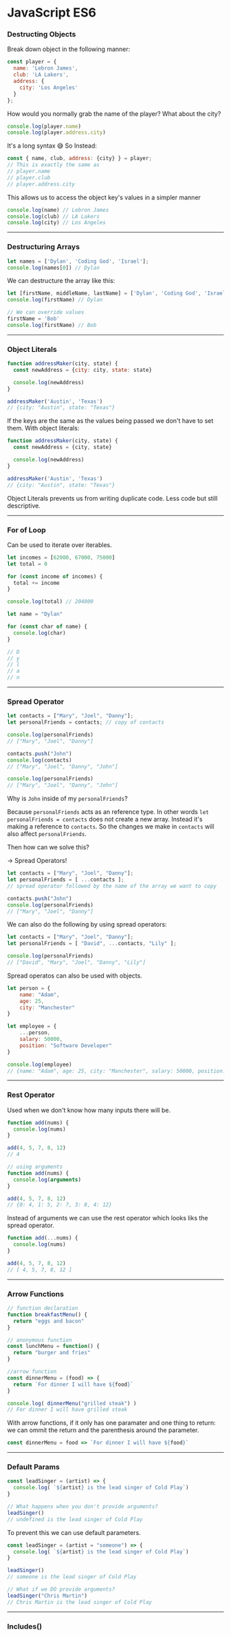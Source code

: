 # JavaScript ES6

### Destructing Objects

Break down object in the following manner:

``` javascript
const player = {
  name: 'Lebron James',
  club: 'LA Lakers',
  address: {
    city: 'Los Angeles'
  }
};
```
How would you normally grab the name of the player? What about the city?

``` javascript
console.log(player.name)
console.log(player.address.city)
```

It's a long syntax 😅
So Instead:

``` javascript
const { name, club, address: {city} } = player;
// This is exactly the same as
// player.name
// player.club
// player.address.city
```

This allows us to access the object key's values in a simpler manner

``` javascript
console.log(name) // Lebron James
console.log(club) // LA Lakers
console.log(city) // Los Angeles
```
<hr>

### Destructuring Arrays

``` javascript
let names = ['Dylan', 'Coding God', 'Israel'];
console.log(names[0]) // Dylan
```

We can destructure the array like this:

``` javascript
let [firstName, middleName, lastName] = ['Dylan', 'Coding God', 'Israel'];
console.log(firstName) // Dylan

// We can override values
firstName = 'Bob'
console.log(firstName) // Bob
```
<hr>

### Object Literals

``` javascript
function addressMaker(city, state) {
  const newAddress = {city: city, state: state}

  console.log(newAddress)
}

addressMaker('Austin', 'Texas')
// {city: "Austin", state: "Texas"}
```

If the keys are the same as the values being passed we don't have to set them.
With object literals:

``` javascript
function addressMaker(city, state) {
  const newAddress = {city, state}

  console.log(newAddress)
}

addressMaker('Austin', 'Texas')
// {city: "Austin", state: "Texas"}
```

Object Literals prevents us from writing duplicate code. Less code but still descriptive.

<hr>

### For of Loop

Can be used to iterate over iterables.

``` javascript
let incomes = [62000, 67000, 75000]
let total = 0

for (const income of incomes) {
  total += income
}

console.log(total) // 204000
```

``` javascript
let name = "Dylan"

for (const char of name) {
  console.log(char)
}

// D
// y
// l
// a
// n
```
<hr>

### Spread Operator

``` javascript
let contacts = ["Mary", "Joel", "Danny"];
let personalFriends = contacts; // copy of contacts

console.log(personalFriends)
// ["Mary", "Joel", "Danny"]

contacts.push("John")
console.log(contacts)
// ["Mary", "Joel", "Danny", "John"]

console.log(personalFriends)
// ["Mary", "Joel", "Danny", "John"]
```

Why is `John` inside of my `personalFriends`?

Because `personalFriends` acts as an reference type. In other words
`let personalFriends = contacts` does not create a new array. Instead it's making a reference to `contacts`. So the changes we make in `contacts` will also affect `personalFriends`.

Then how can we solve this?

-> Spread Operators!

``` javascript
let contacts = ["Mary", "Joel", "Danny"];
let personalFriends = [ ...contacts ];
// spread operator followed by the name of the array we want to copy

contacts.push("John")
console.log(personalFriends)
// ["Mary", "Joel", "Danny"]
```
We can also do the following by using spread operators:

``` javascript
let contacts = ["Mary", "Joel", "Danny"];
let personalFriends = [ "David", ...contacts, "Lily" ];

console.log(personalFriends)
// ["David", "Mary", "Joel", "Danny", "Lily"]
```

Spread operatos can also be used with objects.

``` javascript
let person = {
    name: "Adam",
    age: 25,
    city: "Manchester"
}

let employee = {
    ...person,
    salary: 50000,
    position: "Software Developer"
}

console.log(employee)
// {name: "Adam", age: 25, city: "Manchester", salary: 50000, position: "Software Developer"}
```
<hr>

### Rest Operator

Used when we don't know how many inputs there will be.

``` javascript
function add(nums) {
  console.log(nums)
}

add(4, 5, 7, 8, 12)
// 4

// using arguments
function add(nums) {
  console.log(arguments)
}

add(4, 5, 7, 8, 12)
// {0: 4, 1: 5, 2: 7, 3: 8, 4: 12}
```

Instead of arguments we can use the rest operator which looks liks the spread operator.

``` javascript
function add(...nums) {
  console.log(nums)
}

add(4, 5, 7, 8, 12)
// [ 4, 5, 7, 8, 12 ]
```
<hr>

### Arrow Functions

``` javascript
// function declaration
function breakfastMenu() {
  return "eggs and bacon"
}

// anonymous function
const lunchMenu = function() {
  return "burger and fries"
}

//arrow function
const dinnerMenu = (food) => {
  return `For dinner I will have ${food}`
}

console.log( dinnerMenu("grilled steak") )
// For dinner I will have grilled steak
```

With arrow functions, if it only has one paramater and one thing to return:
we can ommit the return and the parenthesis around the parameter.

``` javascript
const dinnerMenu = food => `For dinner I will have ${food}`
```
<hr>

### Default Params

``` javascript
const leadSinger = (artist) => {
  console.log( `${artist} is the lead singer of Cold Play`)
}

// What happens when you don't provide arguments?
leadSinger()
// undefined is the lead singer of Cold Play
```

To prevent this we can use default parameters.

``` javascript
const leadSinger = (artist = "someone") => {
  console.log( `${artist} is the lead singer of Cold Play`)
}

leadSinger()
// someone is the lead singer of Cold Play

// What if we DO provide arguments?
leadSinger("Chris Martin")
// Chris Martin is the lead singer of Cold Play
```
<hr>

### Includes()
``` javascript

```
